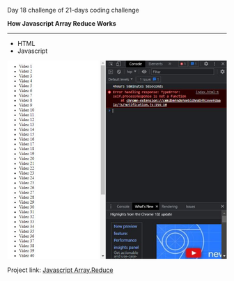 Day 18 challenge of 21-days coding challenge

**How Javascript Array Reduce Works**
****

* HTML
* Javascript

![Day 18 Challenge](./arrayReduce.jpg "How Aray Reduce Works")

Project link: [Javascript Array.Reduce](https://smtoyedeji.github.io/javascript21-18.github.io/)

